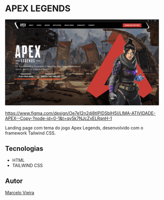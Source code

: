 # APEX LEGENDS
![](./img/preview.PNG)

https://www.figma.com/design/Oe7e12n2dj8tIPIDSbIH5I/LIMA-ATIVIDADE-APEX--Copy-?node-id=0-1&t=qv5k7NJcZvELRqnH-1

Landing page com tema do jogo Apex Legends, desenvolvido com o framework Tailwind CSS.

## Tecnologias
* HTML
* TAILWIND CSS

## Autor
[Marcelo Vieira](<https://www.linkedin.com/in/marcelovieirasilva/>)
